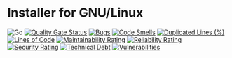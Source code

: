 # Installer for GNU/Linux

![Go](https://github.com/UTMStack/installer/workflows/Go/badge.svg)
[![Quality Gate Status](https://qube.atlasinside.com/api/project_badges/measure?project=utmstack_installer&metric=alert_status)](https://qube.atlasinside.com/dashboard?id=utmstack_installer)
[![Bugs](https://qube.atlasinside.com/api/project_badges/measure?project=utmstack_installer&metric=bugs)](https://qube.atlasinside.com/dashboard?id=utmstack_installer)
[![Code Smells](https://qube.atlasinside.com/api/project_badges/measure?project=utmstack_installer&metric=code_smells)](https://qube.atlasinside.com/dashboard?id=utmstack_installer)
[![Duplicated Lines (%)](https://qube.atlasinside.com/api/project_badges/measure?project=utmstack_installer&metric=duplicated_lines_density)](https://qube.atlasinside.com/dashboard?id=utmstack_installer)
[![Lines of Code](https://qube.atlasinside.com/api/project_badges/measure?project=utmstack_installer&metric=ncloc)](https://qube.atlasinside.com/dashboard?id=utmstack_installer)
[![Maintainability Rating](https://qube.atlasinside.com/api/project_badges/measure?project=utmstack_installer&metric=sqale_rating)](https://qube.atlasinside.com/dashboard?id=utmstack_installer)
[![Reliability Rating](https://qube.atlasinside.com/api/project_badges/measure?project=utmstack_installer&metric=reliability_rating)](https://qube.atlasinside.com/dashboard?id=utmstack_installer)
[![Security Rating](https://qube.atlasinside.com/api/project_badges/measure?project=utmstack_installer&metric=security_rating)](https://qube.atlasinside.com/dashboard?id=utmstack_installer)
[![Technical Debt](https://qube.atlasinside.com/api/project_badges/measure?project=utmstack_installer&metric=sqale_index)](https://qube.atlasinside.com/dashboard?id=utmstack_installer)
[![Vulnerabilities](https://qube.atlasinside.com/api/project_badges/measure?project=utmstack_installer&metric=vulnerabilities)](https://qube.atlasinside.com/dashboard?id=utmstack_installer)
